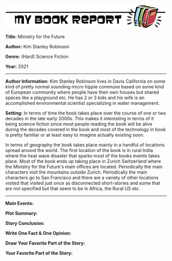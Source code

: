 ![](https://raw.githubusercontent.com/tombetthauser/bookreport-ministryforthefuture/main/assets/banner-2.png)

**Title:** Ministry for the Future

**Author:** Kim Stanley Robinson

**Genre:** (Hard) Science Fiction

**Year:** 2021

***

**Author Information:** Kim Stanley Robinson lives in Davis California on some kind of pretty normal sounding micro hippie commune based on some kind of European community where people have their own houses but shared spaces like a playground etc. He has 2 or 3 kids and his wife is an accomplished environmental scientist specializing in water management.

**Setting:** In terms of time the book takes place over the course of one or two decades in the late early 2000s. This makes it interesting in terms of it being science fiction since most people reading the book will be alive during the decades covered in the book and most of the technology in book is pretty familiar or at least easy to imagine actually existing soon.

In terms of geography the book takes place mainly in a handful of locations spread around the world. The first location of the book is in rural India where the heat wave disaster that sparks most of the books events takes place. Most of the book ends up taking place in Zurich Switzerland where the Ministry for the Future's main offices are located. Periodically the main characters visit the mountains outside Zurich. Periodically the main characters go to San Francisco and there are a variety of other locations visited that visited just once as disconnected short-stories and some that are not specified but that seem to be in Africa, the Rural US etc.

***

**Main Events:**

**Plot Summary:**

**Story Conclusion:**

**Write One Fact & One Opinion:**

**Draw Your Favorite Part of the Story:**

**Your Favorite Part of the Story:**